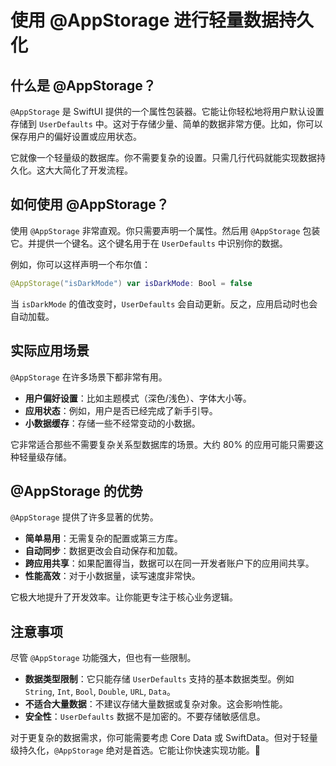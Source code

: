 ﻿# 使用 @AppStorage 进行轻量数据持久化

## 什么是 @AppStorage？

`@AppStorage` 是 SwiftUI 提供的一个属性包装器。它能让你轻松地将用户默认设置存储到 `UserDefaults` 中。这对于存储少量、简单的数据非常方便。比如，你可以保存用户的偏好设置或应用状态。

它就像一个轻量级的数据库。你不需要复杂的设置。只需几行代码就能实现数据持久化。这大大简化了开发流程。

## 如何使用 @AppStorage？

使用 `@AppStorage` 非常直观。你只需要声明一个属性。然后用 `@AppStorage` 包装它。并提供一个键名。这个键名用于在 `UserDefaults` 中识别你的数据。

例如，你可以这样声明一个布尔值：

```swift
@AppStorage("isDarkMode") var isDarkMode: Bool = false
```

当 `isDarkMode` 的值改变时，`UserDefaults` 会自动更新。反之，应用启动时也会自动加载。

## 实际应用场景

`@AppStorage` 在许多场景下都非常有用。

*   **用户偏好设置**：比如主题模式（深色/浅色）、字体大小等。
*   **应用状态**：例如，用户是否已经完成了新手引导。
*   **小数据缓存**：存储一些不经常变动的小数据。

它非常适合那些不需要复杂关系型数据库的场景。大约 80% 的应用可能只需要这种轻量级存储。

## @AppStorage 的优势

`@AppStorage` 提供了许多显著的优势。

*   **简单易用**：无需复杂的配置或第三方库。
*   **自动同步**：数据更改会自动保存和加载。
*   **跨应用共享**：如果配置得当，数据可以在同一开发者账户下的应用间共享。
*   **性能高效**：对于小数据量，读写速度非常快。

它极大地提升了开发效率。让你能更专注于核心业务逻辑。

## 注意事项

尽管 `@AppStorage` 功能强大，但也有一些限制。

*   **数据类型限制**：它只能存储 `UserDefaults` 支持的基本数据类型。例如 `String`, `Int`, `Bool`, `Double`, `URL`, `Data`。
*   **不适合大量数据**：不建议存储大量数据或复杂对象。这会影响性能。
*   **安全性**：`UserDefaults` 数据不是加密的。不要存储敏感信息。

对于更复杂的数据需求，你可能需要考虑 Core Data 或 SwiftData。但对于轻量级持久化，`@AppStorage` 绝对是首选。它能让你快速实现功能。🚀


